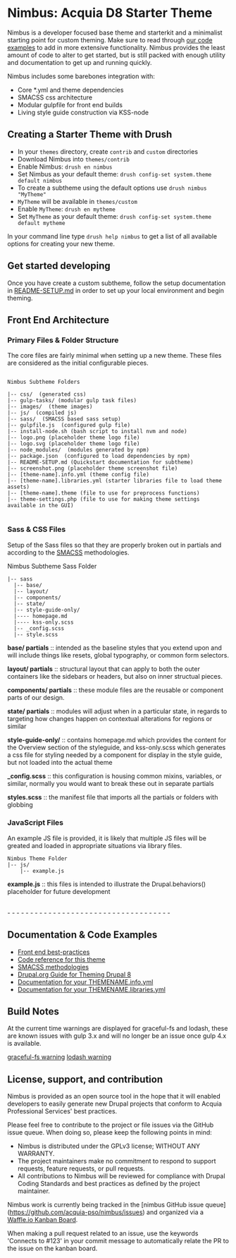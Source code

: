 # Nimbus: Acquia D8 Starter Theme

Nimbus is a developer focused base theme and starterkit and a minimalist starting point for custom theming. Make sure to read through [our code examples](_theming-guide) to add in more extensive functionality. Nimbus provides the least amount of code to alter to get started, but is still packed with enough utility and documentation to get up and running quickly.

Nimbus includes some barebones integration with: 

* Core *.yml and theme dependencies
* SMACSS css architecture
* Modular gulpfile for front end builds
* Living style guide construction via KSS-node

## Creating a Starter Theme with Drush

* In your `themes` directory, create `contrib` and `custom` directories
* Download Nimbus into `themes/contrib`
* Enable Nimbus: `drush en nimbus`
* Set Nimbus as your default theme: `drush config-set system.theme default nimbus`
* To create a subtheme using the default options use `drush nimbus "MyTheme"`
* `MyTheme` will be available in `themes/custom`
* Enable `MyTheme`: `drush en mytheme`
* Set `MyTheme` as your default theme: `drush config-set system.theme default mytheme`

In your command line type `drush help nimbus` to get a list of all available options for creating your new theme.

## Get started developing

Once you have create a custom subtheme, follow the setup documentation in [README-SETUP.md](https://github.com/acquia-pso/nimbus/blob/8.x/STARTERKIT/README-SETUP.md) in order to set up your local environment and begin theming.

## Front End Architecture

### Primary Files & Folder Structure

The core files are fairly minimal when setting up a new theme. These files are considered as the initial configurable pieces. 

```

Nimbus Subtheme Folders

|-- css/  (generated css) 
|-- gulp-tasks/ (modular gulp task files)
|-- images/  (theme images)
|-- js/  (compiled js)
|-- sass/  (SMACSS based sass setup)
|-- gulpfile.js  (configured gulp file) 
|-- install-node.sh (bash script to install nvm and node)
|-- logo.png (placeholder theme logo file)
|-- logo.svg (placeholder theme logo file)
|-- node_modules/  (modules generated by npm)
|-- package.json  (configured to load dependencies by npm)
|-- README-SETUP.md (Quickstart documentation for subtheme)
|-- screenshot.png (placeholder theme screenshot file)
|-- [theme-name].info.yml (theme config file)
|-- [theme-name].libraries.yml (starter libraries file to load theme assets)
|-- [theme-name].theme (file to use for preprocess functions)
|-- theme-settings.php (file to use for making theme settings available in the GUI)


```

### Sass & CSS Files

Setup of the Sass files so that they are properly broken out in partials and according to the [SMACSS](https://smacss.com/) methodologies.

Nimbus Subtheme Sass Folder

```
|-- sass
  |-- base/
  |-- layout/
  |-- components/
  |-- state/
  |-- style-guide-only/
  |---- homepage.md
  |---- kss-only.scss
  |-- _config.scss
  |-- style.scss
```

**base/ partials** :: intended as the baseline styles that you extend upon and will include things like resets, global typography, or common form selectors.

**layout/ partials** :: structural layout that can apply to both the outer containers like the sidebars or headers, but also on inner structual pieces.

**components/ partials** :: these module files are the reusable or component parts of our design.

**state/ partials** :: modules will adjust when in a particular state, in regards to targeting how changes happen on contextual alterations for regions or similar  

**style-guide-only/** :: contains homepage.md which provides the content for the Overview section of the styleguide, and kss-only.scss which generates a css file for styling needed by a component for display in the style guide, but not loaded into the actual theme  

**_config.scss** :: this configuration is housing common mixins, variables, or similar, normally you would want to break these out in separate partials

**styles.scss** :: the manifest file that imports all the partials or folders with globbing


### JavaScript Files

An example JS file is provided, it is likely that multiple JS files will be greated and loaded in appropriate situations via library files.

```
Nimbus Theme Folder
|-- js/
  	|-- example.js
```

**example.js** :: this files is intended to illustrate the Drupal.behaviors() placeholder for future development

<br>
- - - - - - - - - - - - - - - - - - - - - - - - - - - - - - - - - - - - 

## Documentation & Code Examples


* [Front end best-practices](_theming-guide/front-end.md)
* [Code reference for this theme](_theming-guide/preprocessing.md)
* [SMACSS methodologies](https://smacss.com/) 
* [Drupal.org Guide for Theming Drupal 8](https://www.drupal.org/theme-guide/8) 
* [Documentation for your THEMENAME.info.yml](https://www.drupal.org/node/2349827)
* [Documentation for your THEMENAME.libraries.yml](https://www.drupal.org/theme-guide/8/assets)

## Build Notes

At the current time warnings are displayed for graceful-fs and lodash, these are known issues with gulp 3.x and will no longer be an issue once gulp 4.x is available.

[graceful-fs warning](https://github.com/gulpjs/gulp/issues/1571)
[lodash warning](https://github.com/gulpjs/gulp/issues/1485)

## License, support, and contribution

Nimbus is provided as an open source tool in the hope that it will enabled
developers to easily generate new Drupal projects that conform to Acquia 
Professional Services' best practices.

Please feel free to contribute to the project or file issues via the GitHub 
issue queue. When doing so, please keep the following points in mind:
 
* Nimbus is distributed under the GPLv3 license; WITHOUT ANY WARRANTY.
* The project maintainers make no commitment to respond to support requests, 
  feature requests, or pull requests.
* All contributions to Nimbus will be reviewed for compliance with Drupal Coding
  Standards and best practices as defined by the project maintainer.

Nimbus work is currently being tracked in the [nimbus GitHub issue queue]
(https://github.com/acquia-pso/nimbus/issues) and organized via a
[Waffle.io Kanban Board](https://waffle.io/acquia-pso/nimbus).

When making a pull request related to an issue, use the keywords 'Connects to #123' in your commit message to automatically relate the PR to the issue on the kanban board.
